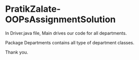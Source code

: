 # PratikZalate-OOPsAssignmentSolution

In Driver.java file, Main drives our code for all departments.

Package Departments contains all type of department classes.

Thank you.
